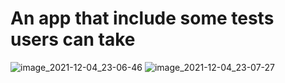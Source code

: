 # An app that include some tests users can take
![image_2021-12-04_23-06-46](https://user-images.githubusercontent.com/92583131/144723230-430273f9-bc9d-402b-9ee4-ec826fc83ec5.png)
![image_2021-12-04_23-07-27](https://user-images.githubusercontent.com/92583131/144723268-40d35b67-5169-47ca-a36e-f9f2efbff0a6.png)
